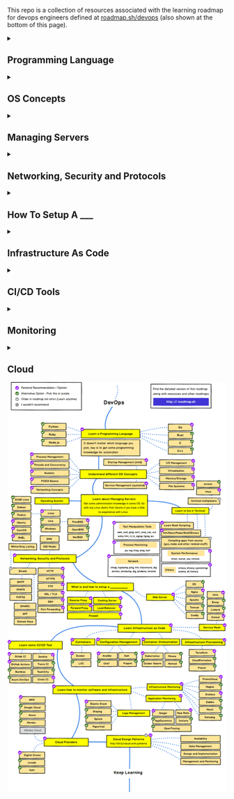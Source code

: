 This repo is a collection of resources associated with the learning roadmap for devops engineers defined at [roadmap.sh/devops](roadmap.sh/devops) (also shown at the bottom of this page).

<details><summary> <h2>Programming Language</h2> </summary><blockquote>
<details><summary> <h3>Python</h3> </summary><blockquote>
</blockquote></details>
</details>


<details><summary> <h2>OS Concepts</h2> </summary><blockquote>
    <details><summary> <h3>Startup Management (initd)</h3> </summary><blockquote>
    </details>
    <details><summary> <h3>Service Management (systemd)</h3> </summary><blockquote>
    </details>
    <details><summary> <h3>I/O Management</h3> </summary><blockquote>
    </details>
    <details><summary> <h3>Virtualization</h3> </summary><blockquote>
    </details>
    <details><summary> <h3>Memory/Storage</h3> </summary><blockquote>
    </details>
    <details><summary> <h3>File Systems</h3> </summary><blockquote>
    </details>
    <details><summary> <h3>Process Management</h3> </summary><blockquote>
    </details>
    <details><summary> <h3>Threads and Concurrency</h3> </summary><blockquote>
    </details>
    <details><summary> <h3>Sockets</h3> </summary><blockquote>
    </details>
    <details><summary> <h3>POSIX Basics</h3> </summary><blockquote>
    </details>
    <details><summary> <h3>Network Concepts</h3> </summary><blockquote>
    </details>
</details>


<details><summary> <h2>Managing Servers</h2> </summary><blockquote>
    <details open><summary> <h3>Operating Systems</h3> </summary><blockquote>
        <details><summary>Ubuntu</summary>
        </details>
    </details>
    <details open><summary> <h3>Terminal</h3> </summary><blockquote>
        <details><summary>Bash Scripting</summary>
        </details>
        <details><summary><a href="https://github.com/mjki4hj3/devops-learning-pathway/blob/master/Managing%20Servers/Terminal/Vim.md">Vim</a></summary>
        </details>
        <details><summary>System Performance</summary>
            <ul>
                <li>nmon</li>
                <li>iotstat</li>
                <li>sdar</li>
                <li>vmstat</li>
                <li>strace</li>
                <li>dtrace</li>
                <li>systemtap</li>
                <li>uname</li>
                <li>df</li>
                <li>history</li>
            </ul>
        </details>
        <details><summary>Network</summary>
            <ul>
                <li>nmap</li>
                <li>tcpdump</li>
                <li>ping</li>
                <li>mtr</li>
                <li>traceroute</li>
                <li>dig</li>
                <li>airmon</li>
                <li>dig</li>
                <li>iptables</li>
                <li>netstat</li>
            </ul>
        </details>
        <details><summary>Process Monitoring</summary>
            <ul>
                <li>ps</li>
                <li>top</li>
                <li>htop</li>
                <li>atop</li>
                <li>isof</li>
            </ul>
        </details>
        <details><summary>Text Manipulation Tools</summary>
            <ul>
                <li>awk</li>
                <li>sed</li>
                <li>grep</li>
                <li>sort</li>
                <li>uniq</li>
                <li>cat</li>
                <li>cut</li>
                <li>echo</li>
                <li>fmt</li>
                <li>tr</li>
                <li>nl</li>
                <li>egrep</li>
                <li>fgrep</li>
                <li>wc</li>
            </ul>
        </details>
    </details>
</details>


<details><summary> <h2>Networking, Security and Protocols</h2> </summary><blockquote>
    <details><summary> <h3>HTTP</h3> </summary><blockquote>
    </details>
    <details><summary> <h3>HTTPS</h3> </summary><blockquote>
    </details>
    <details><summary> <h3>FTP</h3> </summary><blockquote>
    </details>
    <details><summary> <h3>SSL/TLS</h3> </summary><blockquote>
    </details>
    <details><summary> <h3>SSH</h3> </summary><blockquote>
    </details>
    <details><summary> <h3>Port Forwading</h3> </summary><blockquote>
    </details>
</details>


<details><summary> <h2>How To Setup A ___ </h2> </summary><blockquote>
    <details><summary> <h3>Web Server</h3> </summary><blockquote>
    </details>
    <details><summary> <h3>Reverse Proxy</h3> </summary><blockquote>
    </details>
    <details><summary> <h3>Caching Server</h3> </summary><blockquote>
    </details>
    <details><summary> <h3>Forward Proxy</h3> </summary><blockquote>
    </details>
    <details><summary> <h3>Load Balancer</h3> </summary><blockquote>
    </details>
    <details><summary> <h3>Firewall</h3> </summary><blockquote>
    </details>
</details>


<details><summary> <h2>Infrastructure As Code</h2> </summary><blockquote>
    <details><summary> <h3>Containers</h3> </summary><blockquote>
        <details><summary><h4>Docker</h4></summary>
        </details>
    </details>
    <details><summary> <h3>Configuration Management</h3> </summary><blockquote>
        <details><summary><h4>Ansible</h4></summary>
        </details>
        <details><summary><h4>Chef</h4></summary>
        </details>
        <details><summary><h4>Puppet</h4></summary>
        </details>
    </details>
    <details><summary> <h3>Container Orchestration</h3> </summary><blockquote>
        <details><summary><h4>Kubernetes</h4></summary>
        </details>
        <details><summary><h4>Docker Swarm</h4></summary>
        </details>
    </details>
    <details><summary> <h3>Infrastructure Provisioning</h3> </summary><blockquote>
        <details><summary><h4>Terraform</h4></summary>
        </details>
    </details>

</details>


<details><summary> <h2>CI/CD Tools</h2> </summary><blockquote>
    <details><summary> <h3>Gitlab CI</h3> </summary><blockquote>
    </details>
</details>


<details><summary> <h2>Monitoring</h2> </summary><blockquote>
    <details><summary> <h3>Infrastructure Monitoring</h3> </summary><blockquote>
        <details><summary> <h3>Prometheus</h3> </summary><blockquote>
        </details>
        <details><summary> <h3>Grafana</h3> </summary><blockquote>
        </details>
    </details>
    <details><summary> <h3>Infrastructure Monitoring</h3> </summary><blockquote>
        <details><summary> <h3>Jaeger</h3> </summary><blockquote>
        </details>
        <details><summary> <h3>New Relic</h3> </summary><blockquote>
        </details>
    </details>
    <details><summary> <h3>Logs Management</h3> </summary><blockquote>
        <details><summary> <h3>Elastic Stack</h3> </summary><blockquote>
        </details>
    </details>
</details>


<details><summary> <h2>Cloud</h2> </summary><blockquote>
    <details><summary> <h3>AWS</h3> </summary><blockquote>
    </details>
    <details><summary> <h3>GCP</h3> </summary><blockquote>
    </details>
    <details><summary> <h3>Design Patterns</h3></summary><blockquote>
        <a href="http://bit.ly/cloud-arch-patterns">Cloud Architecht Patterns</a>
    </details>
</details>


<img src="img/devops-roadmap.png">
